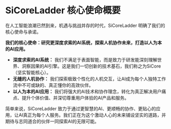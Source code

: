 # SiCoreLadder 核心使命概要

在人工智能浪潮已然到来，机遇与挑战并存的时代，SiCoreLadder 明确了我们的核心使命与承诺。

**我们的核心使命：研究更深度求索的AI系统，探索人机协作未来，打造以人为本的AI应用。**

*   **深度求索的AI系统：** 我们不满足于表面智能，而是致力于研发能深刻理解世界、洞察因果的AI引擎。这是我们一切创新的技术基石，我们称之为SiCore（坚实智能核心）。
*   **无缝的人机协作：** 我们探索极致个性化的人机交互，让AI成为每个人独特工作流中不可或缺的、真正懂你的高效伙伴。
*   **以人为本的AI应用：** 我们将强大的AI技术和协作理念，转化为真正解决用户痛点、提升个体价值、并深切尊重用户体验的AI产品和服务。

简单来说，SiCoreLadder 致力于通过更智慧的AI、更顺畅的协作、更贴心的应用，让AI真正为每个人服务。我们正在为这个激动人心的未来铺设坚实的道路，并期待与志同道合的伙伴一同探索AI的无限可能。 